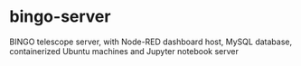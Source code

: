 # bingo-server
BINGO telescope server, with Node-RED dashboard host, MySQL database, containerized Ubuntu machines and Jupyter notebook server
